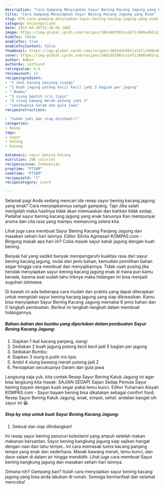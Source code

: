 ```yaml
---
description: "Cara Gampang Menyiapkan Sayur Bening Kacang Jagung yang Enak"
title: "Cara Gampang Menyiapkan Sayur Bening Kacang Jagung yang Enak"
slug: 676-cara-gampang-menyiapkan-sayur-bening-kacang-jagung-yang-enak
category: Uncategorized
date: 2023-04-26T22:38:04.108Z
image: https://img-global.cpcdn.com/recipes/3861dd2901ce14f1/680x482cq70/sayur-bening-kacang-jagung-foto-resep-utama.jpg
hideToc: false
enableToc: true
enableTocContent: false
thumbnail: https://img-global.cpcdn.com/recipes/3861dd2901ce14f1/680x482cq70/sayur-bening-kacang-jagung-foto-resep-utama.jpg
cover: https://img-global.cpcdn.com/recipes/3861dd2901ce14f1/680x482cq70/sayur-bening-kacang-jagung-foto-resep-utama.jpg
author: Admin
authorAv: notfound
ratingvalue: 4.6
reviewcount: 13
recipeingredient:
- "1 ikat kacang panjang siangi"
- "2 buah jagung potong kecil kecil jadi 5 bagian per jagung"
- " Bumbu"
- "3 siung bputih iris tipis"
- "4 siung bawang merah potong jadi 2"
- "secukupnya Garam dan gula jawa"
recipeinstructions:

- "Sudah jadi dan siap dinikmati!"
categories:
- Resep
tags:
- sayur
- bening
- kacang

katakunci: sayur bening kacang 
nutrition: 298 calories
recipecuisine: Indonesian
preptime: "PT38M"
cooktime: "PT38M"
recipeyield: "2"
recipecategory: Lunch

---
```



Selamat pagi Anda sedang mencari ide resep sayur bening kacang jagung yang enak? Cara menyiapkannya sangat gampang. Tapi Jika salah mengolah maka hasilnya tidak akan memuaskan dan bahkan tidak sedap. Padahal sayur bening kacang jagung yang enak harusnya Kan mempunyai aroma dan cita rasa yang mampu memancing selera kita.


Lihat juga cara membuat Sayur Bening Kacang Panjang Jagung dan masakan sehari-hari lainnya. Editor Silvita Agmasari KOMPAS.com - Bingung masak apa hari ini? Coba masak sayur katuk jagung dengan kuah bening.

Banyak hal yang sedikit banyak mempengaruhi kualitas rasa dari sayur bening kacang jagung, mulai dari jenis bahan, kemudian pemilihan bahan segar hingga cara membuat dan menyajikannya. Tidak usah pusing jika hendak menyiapkan sayur bening kacang jagung enak di mana pun kamu berada, karena asal sudah tahu triknya maka hidangan ini bisa menjadi suguhan istimewa.


Di bawah ini ada beberapa cara mudah dan praktis yang dapat diterapkan untuk mengolah sayur bening kacang jagung yang siap dikreasikan. Kamu bisa menyiapkan Sayur Bening Kacang Jagung memakai 6 jenis bahan dan 0 langkah pembuatan. Berikut ini langkah-langkah dalam membuat hidangannya.

<!--inarticleads1-->

##### Bahan-bahan dan bumbu yang diperlukan dalam pembuatan Sayur Bening Kacang Jagung:

1. Siapkan 1 ikat kacang panjang, siangi
1. Sediakan 2 buah jagung potong kecil kecil jadi 5 bagian per jagung
1. Sediakan  Bumbu:
1. Siapkan 3 siung b.putih iris tipis
1. Ambil 4 siung bawang merah potong jadi 2
1. Persiapkan secukupnya Garam dan gula jawa


Langsung saja yuk, kita contek Resep Sayur Bening Katuk Jagung ini agar bisa langsung kita masak. SAJIAN SEDAP) Sajian Sedap Pemula Sayur bening bayam dengan kuah segar pakai temu kunci. Editor Yuharrani Aisyah KOMPAS.com - Sayur bayam bening bisa dikatakan sebagai comfort food. Resep Sayur Bening Katuk Jagung. enak, simpel, sehat. andalan banget sih sayur ini 😁. 

<!--inarticleads2-->

##### Step by step untuk buat Sayur Bening Kacang Jagung:


1. Selesai dan siap dihidangkan!

Ini resep sayur bening penurun kolesterol yang ampuh setelah makan makanan bersantan. Sayur bening kangkung jagung siap sajikan hangat dengan nasi dan tahu tempe.. Ini cara memasak tumis kacang panjang tempe yang enak dan sederhana. Masak bawang merah, temu kunci, dan daun salam di dalam air hingga mendidih. Lihat juga cara membuat Sayur bening kangkung jagung dan masakan sehari-hari lainnya. 

Gimana nih? Gampang kan? Itulah cara menyiapkan sayur bening kacang jagung yang bisa anda lakukan di rumah. Semoga bermanfaat dan selamat mencoba!
